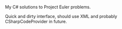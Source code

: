 My C# solutions to Project Euler problems.

Quick and dirty interface, should use XML and probably CSharpCodeProvider in future.
